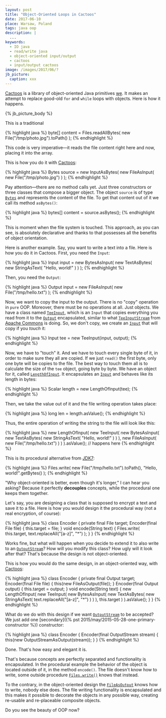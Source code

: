 ```yaml
---
layout: post
title: "Object-Oriented Loops in Cactoos"
date: 2017-06-10
place: Warsaw, Poland
tags: java oop
description: |
  ...
keywords:
  - IO java
  - read/write java
  - object-oriented input/output
  - cactoos
  - input/output cactoos
image: /images/2017/06/?
jb_picture:
  caption: xxx
---
```


[Cactoos](http://www.cactoos.org) is a library of object-oriented
Java primitives
[we](https://github.com/yegor256/cactoos#contributors). It makes an attempt
to replace good-old `for` and `while` loops with objects. Here is how
it happens.

<!--more-->

{% jb_picture_body %}

This is a traditional

{% highlight java %}
byte[] content = Files.readAllBytes(
  new File("/tmp/photo.jpg").toPath()
);
{% endhighlight %}

This code is very imperative&mdash;it reads the file content right here and now,
placing it into the array.

This is how you do it with [Cactoos](https://github.com/yegor256/cactoos):

{% highlight java %}
Bytes source = new InputAsBytes(
  new FileAsInput(
    new File("/tmp/photo.jpg")
  )
);
{% endhighlight %}

Pay attention&mdash;there are no method calls yet. Just three constructors
or three classes that compose a bigger object. The object `source` is of type
[`Bytes`](http://static.javadoc.io/org.cactoos/cactoos/0.2/org/cactoos/Bytes.html)
and represents the content of the file. To get that content
out of it we call its method `asBytes()`:

{% highlight java %}
bytes[] content = source.asBytes();
{% endhighlight %}

This is moment when the file system is touched. This approach, as you
can see, is absolutely declarative and thanks to that possesses all the
benefits of object orientation.

Here is another example. Say, you want to write a text into a file. Here
is how you do it in Cactoos. First, you need the `Input`:

{% highlight java %}
Input input = new BytesAsInput(
  new TextAsBytes(
    new StringAsText(
      "Hello, world!"
    )
  )
);
{% endhighlight %}

Then, you need the `Output`:

{% highlight java %}
Output input = new FileAsInput(
  new File("/tmp/hello.txt")
);
{% endhighlight %}

Now, we want to copy the input to the output. There is no "copy" operation
in `pure` OOP. Moreover, there must be no operations at all. Just objects. We
have a class named
[`TeeInput`](http://static.javadoc.io/org.cactoos/cactoos/0.2/org/cactoos/io/TeeInput.html),
which is an `Input` that copies everything
you read from it to the
[`Output`](http://static.javadoc.io/org.cactoos/cactoos/0.2/org/cactoos/Output.html)
encapsulated, similar to what
[`TeeInputStream`](https://commons.apache.org/proper/commons-io/javadocs/api-1.4/org/apache/commons/io/input/TeeInputStream.html)
from [Apache Commons](https://commons.apache.org/)
is doing. So, we don't copy, we create an
[`Input`](http://static.javadoc.io/org.cactoos/cactoos/0.2/org/cactoos/Input.html)
that will copy if you _touch_ it:

{% highlight java %}
Input tee = new TeeInput(input, output);
{% endhighlight %}

Now, we have to "touch" it. And we have to touch every single byte of it,
in order to make sure they all are copied. If we just `read()` the first
byte, only one byte will be copies to the file. The best way to touch them
all is to calculate the size of the `tee` object, going byte by byte. We
have an object for it, called
[`LengthOfInput`](http://static.javadoc.io/org.cactoos/cactoos/0.2/org/cactoos/io/LengthOfInput.html).
It encapsulates an
[`Input`](http://static.javadoc.io/org.cactoos/cactoos/0.2/org/cactoos/Input.html)
and behaves like its length in bytes:

{% highlight java %}
Scalar<Long> length = new LengthOfInput(tee);
{% endhighlight %}

Then, we take the value out of it and the file writing operation takes place:

{% highlight java %}
long len = length.asValue();
{% endhighlight %}

Thus, the entire operation of writing the string to the file will
look like this:

{% highlight java %}
new LengthOfInput(
  new TeeInput(
    new BytesAsInput(
      new TextAsBytes(
        new StringAsText(
          "Hello, world!"
        )
      )
    ),
    new FileAsInput(
      new File("/tmp/hello.txt")
    )
  )
).asValue(); // happens here
{% endhighlight %}

This is its procedural alternative from
[JDK7](https://docs.oracle.com/javase/7/docs/api/java/nio/file/Files.html#write%28java.nio.file.Path,%20byte[],%20java.nio.file.OpenOption...%29):

{% highlight java %}
Files.write(
  new File("/tmp/hello.txt").toPath(),
  "Hello, world!".getBytes()
);
{% endhighlight %}

"Why object-oriented is better, even though it's longer," I can hear you asking?
Because it perfectly **decouples** concepts, while the procedural one keeps
them together.

Let's say, you are designing a class that is supposed
to encrypt a text and save it to a file. Here is how you would
design it the procedural way (not a real encryption, of course):

{% highlight java %}
class Encoder {
  private final File target;
  Encoder(final File file) {
    this.target = file;
  }
  void encode(String text) {
    Files.write(
      this.target,
      text.replaceAll("[a-z]", "*")
    );
  }
}
{% endhighlight %}

Works fine, but what will happen when you decide to extend it to also write to
an [`OutputStream`](https://docs.oracle.com/javase/7/docs/api/java/io/OutputStream.html)?
How will you modify this class? How ugly will it look after that?
That's because the design is not object-oriented.

This is how you would do the same design, in an object-oriented way,
with [Cactoos](http://www.cactoos.org):

{% highlight java %}
class Encoder {
  private final Output target;
  Encoder(final File file) {
    this(new FileAsOutput(file));
  }
  Encoder(final Output output) {
    this.target = output;
  }
  void encode(String text) {
    new LengthOfInput(
      new TeeInput(
        new BytesAsInput(
          new TextAsBytes(
            new StringAsText(
              text.replaceAll("[a-z]", "*")
            )
          )
        ),
        this.target
      )
    ).asValue();
  }
}
{% endhighlight %}

What do we do with this design if we want
[`OutputStream`](https://docs.oracle.com/javase/7/docs/api/java/io/OutputStream.html)
to be accepted? We just add one
[secondary]({% pst 2015/may/2015-05-28-one-primary-constructor %}) constructor:

{% highlight java %}
class Encoder {
  Encoder(final OutputStream stream) {
    this(new OutputStreamAsOutput(stream));
  }
}
{% endhighlight %}

Done. That's how easy and elegant it is.

That's because concepts are perfectly separated and functionality
is encapsulated. In the procedural example the behavior of the object is
located outside of it, in the method `encode()`. The file doesn't know
how to write, some outside procedure
[`Files.write()`](https://docs.oracle.com/javase/7/docs/api/java/nio/file/Files.html#write%28java.nio.file.Path,%20byte[],%20java.nio.file.OpenOption...%29)
knows that instead.

To the contrary, in the object-oriented design the
[`FileAsOutput`](http://static.javadoc.io/org.cactoos/cactoos/0.2/org/cactoos/io/FileAsOutput.html)
knows how to write, nobody else does.
The file writing functionality is encapsulated and this makes it
possible to decorate the objects in any possible way, creating
re-usable and re-placeable composite objects.

Do you see the beauty of OOP now?
